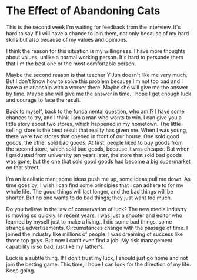 # The Effect of Abandoning Cats
This is the second week I'm waiting for feedback from the interview.
It's hard to say if I will have a chance to join them, not only because of my hard skills but also because of my values and opinions.

I think the reason for this situation is my willingness.
I have more thoughts about values, unlike a normal working person.
It's hard to persuade them that I'm the best one or the most comfortable person.

Maybe the second reason is that teacher YiJun doesn't like me very much.
But I don’t know how to solve this problem because I'm not too bad and I have a relationship with a worker there.
Maybe she will give me the answer by time.
Maybe she will give me the answer in time. I hope I get enough luck and courage to face the result.

Back to myself, back to the fundamental question, who am I?
I have some chances to try, and I think I am a man who wants to win.
I can give you a little story about two stores, which happened in my hometown.
The little selling store is the best result that reality has given me.
When I was young, there were two stores that opened in front of our house.
One sold good goods, the other sold bad goods.
At first, people liked to buy goods from the second store, which sold bad goods, because it was cheaper.
But when I graduated from university ten years later, the store that sold bad goods was gone, 
but the one that sold good goods had become a big supermarket on that street.

I'm an idealistic man; some ideas push me up, some ideas pull me down.
As time goes by, I wish I can find some principles that I can adhere to for my whole life.
The good things will last longer, and the bad things will be shorter. 
But no one wants to do bad things; they just want too much.

Do you believe in the law of conservation of luck?
The new media industry is moving so quickly.
In recent years, I was just a shooter and editor who learned by myself just to make a living..
I did some bad things, some strange advertisements.
Circumstances change with the passage of time.
I joined the industry like millions of people.
I was dreaming of success like those top guys.
But now I can’t even find a job.
My risk management capability is so bad, just like my father’s.

Luck is a subtle thing.
If I don’t trust my luck, I should just go home and not join the betting game.
This time, I hope I can look for the direction of my life. 
Keep going.
